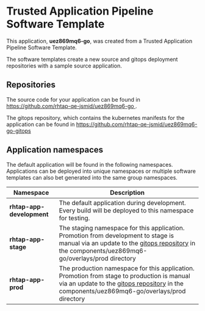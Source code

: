 # Trusted Application Pipeline Software Template

This application, **uez869mq6-go**, was created from a Trusted Application Pipeline Software Template.

The software templates create a new source and gitops deployment repositories with a sample source application. 

## Repositories

The source code for your application can be found in [https://github.com/rhtap-qe-jsmid/uez869mq6-go ](https://github.com/rhtap-qe-jsmid/uez869mq6-go ).
 
The gitops repository, which contains the kubernetes manifests for the application can be found in 
[https://github.com/rhtap-qe-jsmid/uez869mq6-go-gitops ](https://github.com/rhtap-qe-jsmid/uez869mq6-go-gitops ) 

## Application namespaces 

The default application will be found in the following namespaces. Applications can be deployed into unique namespaces or multiple software templates can also bet generated into the same group namespaces.  

|  Namespace   |  Description   |  
| -------- | -------- |   
| **rhtap-app-development** | The default application during development. Every build will be deployed to this namespace for testing. | 
| **rhtap-app-stage** | The staging namespace for this application. Promotion from development to stage is manual via an update to the [gitops repository](https://github.com/rhtap-qe-jsmid/uez869mq6-go-gitops ) in the components/uez869mq6-go/overlays/prod directory |  
| **rhtap-app-prod** | The production namespace for this application. Promotion from stage to production is manual via an update to the [gitops repository](https://github.com/rhtap-qe-jsmid/uez869mq6-go-gitops ) in the components/uez869mq6-go/overlays/prod directory | 